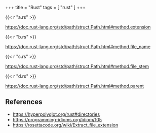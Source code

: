 +++
title = "Rust"
tags = [ "rust" ]
+++

{{< r "a.rs" >}}

<https://doc.rust-lang.org/std/path/struct.Path.html#method.extension>

{{< r "b.rs" >}}

<https://doc.rust-lang.org/std/path/struct.Path.html#method.file_name>

{{< r "c.rs" >}}

<https://doc.rust-lang.org/std/path/struct.Path.html#method.file_stem>

{{< r "d.rs" >}}

<https://doc.rust-lang.org/std/path/struct.Path.html#method.parent>

## References

- <https://hyperpolyglot.org/rust#directories>
- <https://programming-idioms.org/idiom/105>
- <https://rosettacode.org/wiki/Extract_file_extension>
